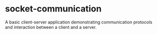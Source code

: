 # socket-communication
A basic client-server application demonstrating communication protocols and interaction between a client and a server.
